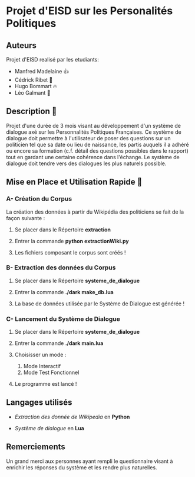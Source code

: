 # Projet d'EISD sur les Personalités Politiques


## Auteurs
Projet d'EISD realisé par les etudiants:

- Manfred Madelaine :+1:
- Cédrick Ribet     :100:
- Hugo Bommart      :fire:
- Léo Galmant       :nose:

## Description :book:
Projet d'une durée de 3 mois visant au développement d'un système de dialogue axé sur les Personnalités Politiques Françaises. 
Ce système de dialogue doit permettre à l'utilisateur de poser des questions sur un politicien tel que sa date ou lieu de naissance, les partis auquels il a adhéré ou encore sa formation (c.f. détail des questions possibles dans le rapport) tout en gardant une certaine cohérence dans l'échange.
Le système de dialogue doit tendre vers des dialogues les plus naturels possible.

## Mise en Place et Utilisation Rapide :rocket:

### A- Création du Corpus
La création des données à partir du Wikipédia des politiciens se fait de la façon suivante : 
1. Se placer dans le Répertoire __extraction__

2. Entrer la commande __python extractionWiki.py__

3. Les fichiers composant le corpus sont créés !


### B- Extraction des données du Corpus
1. Se placer dans le Répertoire __systeme_de_dialogue__

2. Entrer la commande __./dark make_db.lua__

3. La base de données utilisée par le Système de Dialogue est générée !


### C- Lancement du Système de Dialogue
1. Se placer dans le Répertoire __systeme_de_dialogue__

2. Entrer la commande __./dark main.lua__

3. Choisisser un mode :
	1. Mode Interactif
	2. Mode Test Fonctionnel 

4. Le programme est lancé !


## Langages utilisés

* _Extraction des donnée de Wikipedia_ en **Python**

* _Système de dialogue_ en **Lua**


## Remerciements 

Un grand merci aux personnes ayant rempli le questionnaire visant à enrichir les réponses du système et les rendre plus naturelles.
